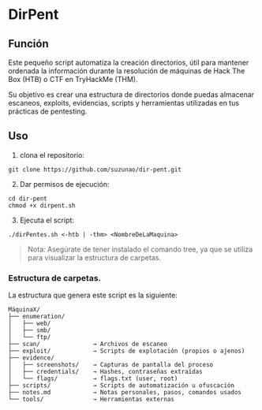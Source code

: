 # DirPent

## Función

Este pequeño script automatiza la creación directorios, útil para mantener ordenada la información durante la resolución de máquinas de Hack The Box (HTB) o CTF en TryHackMe (THM).

Su objetivo es crear una estructura de directorios donde puedas almacenar escaneos, exploits, evidencias, scripts y herramientas utilizadas en tus prácticas de pentesting.

## Uso  

1. clona el repositorio:

```
git clone https://github.com/suzunao/dir-pent.git
```

2. Dar permisos de ejecución:

```
cd dir-pent
chmod +x dirpent.sh 
```
3. Ejecuta el script:

```
./dirPentes.sh <-htb | -thm> <NombreDeLaMaquina>
```

> Nota: Asegúrate de tener instalado el comando tree, ya que se utiliza para visualizar la estructura de carpetas.

### Estructura de carpetas.

La estructura que genera este script es la siguiente:

```
MáquinaX/
├── enumeration/
│   ├── web/
│   ├── smb/
│   └── ftp/
├── scan/               → Archivos de escaneo
├── exploit/            → Scripts de explotación (propios o ajenos)
├── evidence/
│   ├── screenshots/    → Capturas de pantalla del proceso
│   ├── credentials/    → Hashes, contraseñas extraídas
│   └── flags/          → flags.txt (user, root)
├── scripts/            → Scripts de automatización u ofuscación
├── notes.md            → Notas personales, pasos, comandos usados
└── tools/              → Herramientas externas
```



